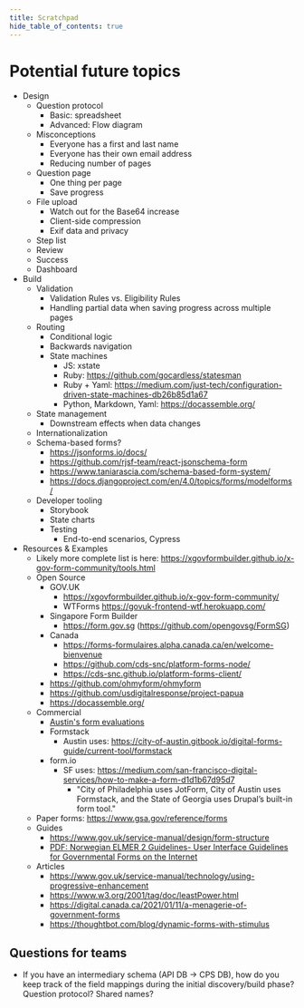 ```yaml
---
title: Scratchpad
hide_table_of_contents: true
---
```


# Potential future topics

- Design
  - Question protocol
    - Basic: spreadsheet
    - Advanced: Flow diagram
  - Misconceptions
    - Everyone has a first and last name
    - Everyone has their own email address
    - Reducing number of pages
  - Question page
    - One thing per page
    - Save progress
  - File upload
    - Watch out for the Base64 increase
    - Client-side compression
    - Exif data and privacy
  - Step list
  - Review
  - Success
  - Dashboard
- Build
  - Validation
    - Validation Rules vs. Eligibility Rules
    - Handling partial data when saving progress across multiple pages
  - Routing
    - Conditional logic
    - Backwards navigation
    - State machines
      - JS: xstate
      - Ruby: https://github.com/gocardless/statesman
      - Ruby + Yaml: https://medium.com/just-tech/configuration-driven-state-machines-db26b85d1a67
      - Python, Markdown, Yaml: https://docassemble.org/
  - State management
    - Downstream effects when data changes
  - Internationalization
  - Schema-based forms?
    - https://jsonforms.io/docs/
    - https://github.com/rjsf-team/react-jsonschema-form
    - https://www.taniarascia.com/schema-based-form-system/
    - https://docs.djangoproject.com/en/4.0/topics/forms/modelforms/
  - Developer tooling
    - Storybook
    - State charts
    - Testing
      - End-to-end scenarios, Cypress
- Resources & Examples
  - Likely more complete list is here: https://xgovformbuilder.github.io/x-gov-form-community/tools.html
  - Open Source
    - GOV.UK
      - https://xgovformbuilder.github.io/x-gov-form-community/
      - WTForms https://govuk-frontend-wtf.herokuapp.com/
    - Singapore Form Builder
      - https://form.gov.sg (https://github.com/opengovsg/FormSG)
    - Canada
      - https://forms-formulaires.alpha.canada.ca/en/welcome-bienvenue
      - https://github.com/cds-snc/platform-forms-node/
      - https://cds-snc.github.io/platform-forms-client/
    - https://github.com/ohmyform/ohmyform
    - https://github.com/usdigitalresponse/project-papua
    - https://docassemble.org/
  - Commercial
    - [Austin's form evaluations](https://docs.google.com/presentation/d/e/2PACX-1vQ_SZlJIFEZeSSYx_WwKKbmnnOhk_p3D7LPAyMGvtpCXBrlycSeNdXP6GMpBRGfcWh8MrUIMLrxcNQM/pub?start=false&loop=false&delayms=3000&slide=id.g28f2f0de0c_0_165)
    - Formstack
      - Austin uses: https://city-of-austin.gitbook.io/digital-forms-guide/current-tool/formstack
    - form.io
      - SF uses: https://medium.com/san-francisco-digital-services/how-to-make-a-form-d1d1b67d95d7
        - "City of Philadelphia uses JotForm, City of Austin uses Formstack, and the State of Georgia uses Drupal’s built-in form tool."
  - Paper forms: https://www.gsa.gov/reference/forms
  - Guides
    - https://www.gov.uk/service-manual/design/form-structure
    - [PDF: Norwegian ELMER 2 Guidelines- User Interface Guidelines for Governmental Forms on the Internet](/exports/elmer-2-ui-guidelines.pdf)
  - Articles
    - https://www.gov.uk/service-manual/technology/using-progressive-enhancement
    - https://www.w3.org/2001/tag/doc/leastPower.html
    - https://digital.canada.ca/2021/01/11/a-menagerie-of-government-forms
    - https://thoughtbot.com/blog/dynamic-forms-with-stimulus

## Questions for teams

- If you have an intermediary schema (API DB -> CPS DB), how do you keep track of the field mappings during the initial discovery/build phase? Question protocol? Shared names?
